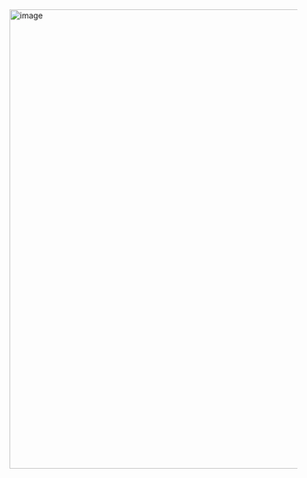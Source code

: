 <img width="1199" height="804" alt="image" src="https://github.com/user-attachments/assets/9253bbcd-8363-479c-bb1d-8119c8ece490" />
